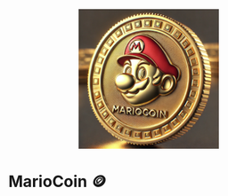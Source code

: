 <img src="./mariocoin.webp" width="300" style="display: block; margin-left: auto; margin-right: auto; width: 50%;" />

# MarioCoin 🪙

